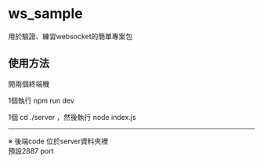 # ws_sample

用於驗證、練習websocket的簡單專案包

## 使用方法

開兩個終端機<br>

1個執行 npm run dev <br>

1個 cd ./server ，然後執行 node index.js<br>

***

※ 後端code 位於server資料夾裡 <br>
預設2887 port